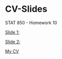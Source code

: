 # CV-Slides
STAT 850 - Homework 10


[Slide 1:](Slide1.pdf)

[Slide 2:](Slide2.html)


[My CV](CV.pdf)
